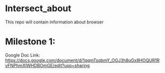 # Intersect_about
This repo will contain information about browser

# Milestone 1:
Google Doc Link: https://docs.google.com/document/d/1qqmTsqbmY_OGJ3h8uGx8HOQUR1RvFNPhmXIWHDBOmGE/edit?usp=sharing
